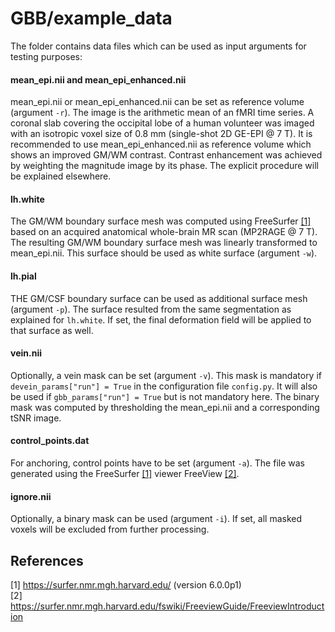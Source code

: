 GBB/example_data
===

The folder contains data files which can be used as input arguments for testing purposes:

#### mean\_epi.nii and mean\_epi\_enhanced.nii
mean\_epi.nii or mean\_epi\_enhanced.nii can be set as reference volume (argument `-r`). The image is the arithmetic mean of an fMRI time series. A coronal slab covering the occipital lobe of a human volunteer was imaged with an isotropic voxel size of 0.8 mm (single-shot 2D GE-EPI @ 7 T). It is recommended to use mean\_epi\_enhanced.nii as reference volume which shows an improved GM/WM contrast. Contrast enhancement was achieved by weighting the magnitude image by its phase. The explicit procedure will be explained elsewhere.

#### lh.white
The GM/WM boundary surface mesh was computed using FreeSurfer [[1]](#1) based on an acquired anatomical whole-brain MR scan (MP2RAGE @ 7 T). The resulting GM/WM boundary surface mesh was linearly transformed to mean\_epi.nii. This surface should be used as white surface (argument `-w`).

#### lh.pial
THE GM/CSF boundary surface can be used as additional surface mesh (argument `-p`). The surface resulted from the same segmentation as explained for `lh.white`. If set, the final deformation field will be applied to that surface as well.

#### vein.nii
Optionally, a vein mask can be set (argument `-v`). This mask is mandatory if `devein_params["run"] = True` in the configuration file `config.py`. It will also be used if `gbb_params["run"] = True` but is not mandatory here. The binary mask was computed by thresholding the mean_epi.nii and a corresponding tSNR image.

#### control_points.dat
For anchoring, control points have to be set (argument `-a`). The file was generated using the FreeSurfer [[1]](#1) viewer FreeView [[2]](#2).

#### ignore.nii
Optionally, a binary mask can be used (argument `-i`). If set, all masked voxels will be excluded from further processing.

## References
<a id="1">[1]</a> https://surfer.nmr.mgh.harvard.edu/ (version 6.0.0p1)<br/>
<a id="2">[2]</a> https://surfer.nmr.mgh.harvard.edu/fswiki/FreeviewGuide/FreeviewIntroduction
